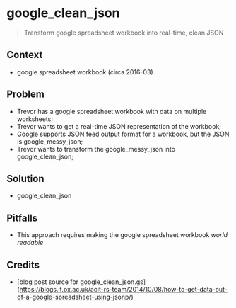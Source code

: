 # google_clean_json
> Transform google spreadsheet workbook into real-time, clean JSON

## Context
* google spreadsheet workbook (circa 2016-03)

## Problem
* Trevor has a google spreadsheet workbook with data on multiple worksheets;
* Trevor wants to get a real-time JSON representation of the workbook;
* Google supports JSON feed output format for a workbook, but the JSON is google_messy_json;
* Trevor wants to transform the google_messy_json into google_clean_json;

## Solution
* google_clean_json

## Pitfalls
* This approach requires making the google spreadsheet workbook *world readable*

## Credits
* [blog post source for google_clean_json.gs] (https://blogs.it.ox.ac.uk/acit-rs-team/2014/10/08/how-to-get-data-out-of-a-google-spreadsheet-using-jsonp/)
